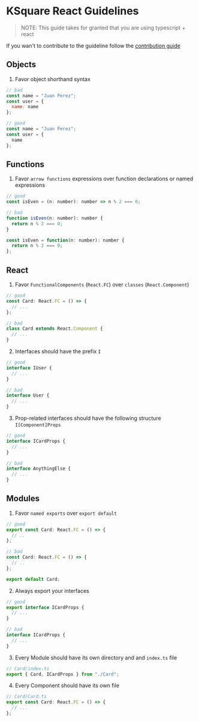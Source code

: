 # KSquare React Guidelines

> NOTE: This guide takes for granted that you are using typescript + react

If you wan't to contribute to the guideline follow the [contribution guide](https://github.com/ksquarelabsmx/react-guidelines/blob/master/CONTRIBUTING.md)

## Objects

1. Favor object shorthand syntax

```js
// bad
const name = "Juan Perez";
const user = {
  name: name
};

// good
const name = "Juan Perez";
const user = {
  name
};
```

## Functions

1. Favor `arrow functions` expressions over function declarations or named expressions

```js
// good
const isEven = (n: number): number => n % 2 === 0;

// bad
function isEven(n: number): number {
  return n % 2 === 0;
}

const isEven = function(n: number): number {
  return n % 2 === 0;
};
```

## React

1. Favor `FunctionalComponents` (`React.FC`) over `classes` (`React.Component`)

```js
// good
const Card: React.FC = () => {
  // ...
};

// bad
class Card extends React.Component {
  // ...
}
```

2. Interfaces should have the prefix `I`

```js
// good
interface IUser {
  // ...
}

// bad
interface User {
  // ...
}
```

3. Prop-related interfaces should have the following structure `I[Component]Props`

```js
// good
interface ICardProps {
  // ...
}

// bad
interface AnythingElse {
  // ...
}
```

## Modules

1. Favor `named exports` over `export default`

```js
// good
export const Card: React.FC = () => {
  // ..
};

// bad
const Card: React.FC = () => {
  // ..
};

export default Card;
```

2. Always export your interfaces

```js
// good
export interface ICardProps {
  // ...
}

// bad
interface ICardProps {
  // ...
}
```

3. Every Module should have its own directory and and `index.ts` file

```js
// Card/index.ts
export { Card, ICardProps } from "./Card";
```

4. Every Component should have its own file

```js
// Card/Card.ts
export const Card: React.FC = () => {
  // ...
};
```
